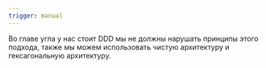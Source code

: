 ```yaml
---
trigger: manual
---
```


Во главе угла у нас стоит DDD мы не должны нарушать принципы этого подхода, также мы можем использовать чистую архитектуру и гексагональную архитектуру. 
